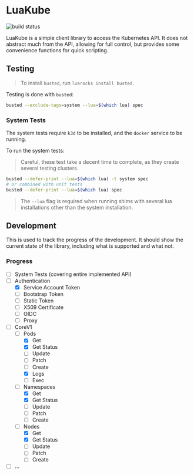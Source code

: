 # LuaKube

![build status](https://github.com/jakobbeckmann/luakube/workflows/test/badge.svg)

LuaKube is a simple client library to access the Kubernetes API. It does not abstract much from the
API, allowing for full control, but provides some convenience functions for quick scripting.

## Testing

> To install `busted`, run `luarocks install busted`.

Testing is done with `busted`:

```bash
busted --exclude-tags=system --lua=$(which lua) spec
```

### System Tests

The system tests require `k3d` to be installed, and the `docker` service to be running.

To run the system tests:

> Careful, these test take a decent time to complete, as they create several testing clusters.

```bash
busted --defer-print --lua=$(which lua) -t system spec
# or combined with unit tests
busted --defer-print --lua=$(which lua) spec
```

> The `--lua` flag is required when running shims with several lua installations other than the
> system installation.

## Development

This is used to track the progress of the development. It should show the current state of the
library, including what is supported and what not.

### Progress

- [ ] System Tests (covering entire implemented API)
- [ ] Authentication
  - [x] Service Account Token
  - [ ] Bootstrap Token
  - [ ] Static Token
  - [ ] X509 Certificate
  - [ ] OIDC
  - [ ] Proxy
- [ ] CoreV1
  - [ ] Pods
    - [x] Get
    - [x] Get Status
    - [ ] Update
    - [ ] Patch
    - [ ] Create
    - [x] Logs
    - [ ] Exec
  - [ ] Namespaces
    - [x] Get
    - [x] Get Status
    - [ ] Update
    - [ ] Patch
    - [ ] Create
  - [ ] Nodes
    - [x] Get
    - [x] Get Status
    - [ ] Update
    - [ ] Patch
    - [ ] Create
- [ ] ...
